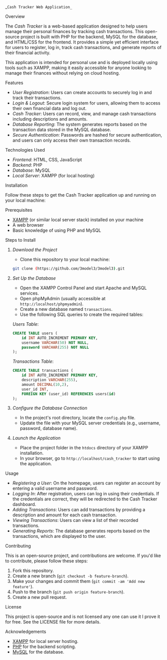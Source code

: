 
_```Cash Tracker Web Application_ ``` 

Overview

The *Cash Tracker* is a web-based application designed to help users manage their personal finances by tracking cash transactions. This open-source project is built with PHP for the backend, MySQL for the database, and HTML/CSS for the frontend. It provides a simple yet efficient interface for users to register, log in, track cash transactions, and generate reports of their financial activity.

This application is intended for personal use and is deployed locally using tools such as XAMPP, making it easily accessible for anyone looking to manage their finances without relying on cloud hosting.

Features

- *User Registration*: Users can create accounts to securely log in and track their transactions.
- *Login & Logout*: Secure login system for users, allowing them to access their own financial data and log out.
- *Cash Tracker*: Users can record, view, and manage cash transactions including descriptions and amounts.
- *Database Reporting*: The system generates reports based on the transaction data stored in the MySQL database.
- *Secure Authentication*: Passwords are hashed for secure authentication, and users can only access their own transaction records.

Technologies Used

- *Frontend*: HTML, CSS, JavaScript
- *Backend*: PHP
- *Database*: MySQL
- *Local Server*: XAMPP (for local hosting)
  
 Installation

Follow these steps to get the Cash Tracker application up and running on your local machine:

Prerequisites
- [XAMPP](https://www.apachefriends.org/index.html) (or similar local server stack) installed on your machine
- A web browser
- Basic knowledge of using PHP and MySQL

 Steps to Install

1. *Download the Project*
   - Clone this repository to your local machine:
   ```bash
   git clone (https://github.com/3model3/3model3).git
   ```

2. *Set Up the Database*
   - Open the XAMPP Control Panel and start Apache and MySQL services.
   - Open phpMyAdmin (usually accessible at `http://localhost/phpmyadmin`).
   - Create a new database named `transactions`.
   - Use the following SQL queries to create the required tables:

   *Users Table*:
   ```sql
   CREATE TABLE users (
       id INT AUTO_INCREMENT PRIMARY KEY,
       username VARCHAR(50) NOT NULL,
       password VARCHAR(255) NOT NULL
   );
   ```

   *Transactions Table*:
   ```sql
   CREATE TABLE transactions (
       id INT AUTO_INCREMENT PRIMARY KEY,
       description VARCHAR(255),
       amount DECIMAL(10,2),
       user_id INT,
       FOREIGN KEY (user_id) REFERENCES users(id)
   );
   ```

3. *Configure the Database Connection*
   - In the project's root directory, locate the `config.php` file.
   - Update the file with your MySQL server credentials (e.g., username, password, database name).
   
4. *Launch the Application*
   - Place the project folder in the `htdocs` directory of your XAMPP installation.
   - In your browser, go to `http://localhost/cash_tracker` to start using the application.

Usage

- *Registering a User*: On the homepage, users can register an account by entering a valid username and password.
- *Logging In*: After registration, users can log in using their credentials. If the credentials are correct, they will be redirected to the Cash Tracker dashboard.
- *Adding Transactions*: Users can add transactions by providing a description and amount for each cash transaction.
- *Viewing Transactions*: Users can view a list of their recorded transactions.
- *Generating Reports*: The database generates reports based on the transactions, which are displayed to the user.

Contributing

This is an open-source project, and contributions are welcome. If you'd like to contribute, please follow these steps:

1. Fork this repository.
2. Create a new branch (`git checkout -b feature-branch`).
3. Make your changes and commit them (`git commit -am 'Add new feature'`).
4. Push to the branch (`git push origin feature-branch`).
5. Create a new pull request.

License

This project is open-source and is not licensed any one can use it I prove it for free. See the LICENSE file for more details.

 Acknowledgements

- [XAMPP](https://www.apachefriends.org/index.html) for local server hosting.
- [PHP](https://www.php.net/) for the backend scripting.
- [MySQL](https://www.mysql.com/) for the database.
